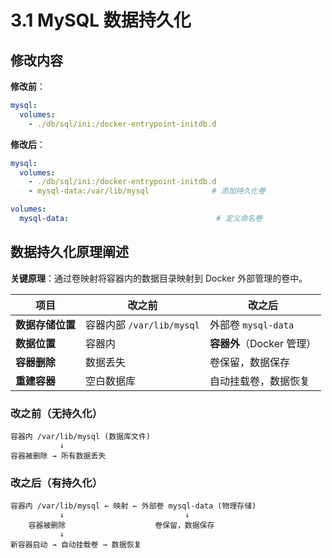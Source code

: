 # 3.1 MySQL 数据持久化

## 修改内容

**修改前**：
```yaml
mysql:
  volumes:
    - ./db/sql/ini:/docker-entrypoint-initdb.d
```

**修改后**：
```yaml
mysql:
  volumes:
    - ./db/sql/ini:/docker-entrypoint-initdb.d
    - mysql-data:/var/lib/mysql              # 添加持久化卷

volumes:
  mysql-data:                                 # 定义命名卷
```

## 数据持久化原理阐述

**关键原理**：通过卷映射将容器内的数据目录映射到 Docker 外部管理的卷中。

| 项目 | 改之前 | 改之后 |
|------|--------|--------|
| **数据存储位置** | 容器内部 `/var/lib/mysql` | 外部卷 `mysql-data` |
| **数据位置** | 容器内 | **容器外**（Docker 管理） |
| **容器删除** | 数据丢失 | 卷保留，数据保存 |
| **重建容器** | 空白数据库 | 自动挂载卷，数据恢复 |

### 改之前（无持久化）
```
容器内 /var/lib/mysql (数据库文件)
           ↓
容器被删除 → 所有数据丢失
```

### 改之后（有持久化）
```
容器内 /var/lib/mysql ← 映射 ← 外部卷 mysql-data (物理存储)
           ↓                           ↓
    容器被删除                    卷保留，数据保存
           ↓
新容器启动 → 自动挂载卷 → 数据恢复 
```